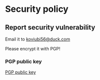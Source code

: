# Security policy

## Report security vulnerability

Email it to koviubi56@duck.com

Please encrypt it with PGP!

### PGP public key

[PGP public key](https://keybase.io/koviubi_56/pgp_keys.asc)
